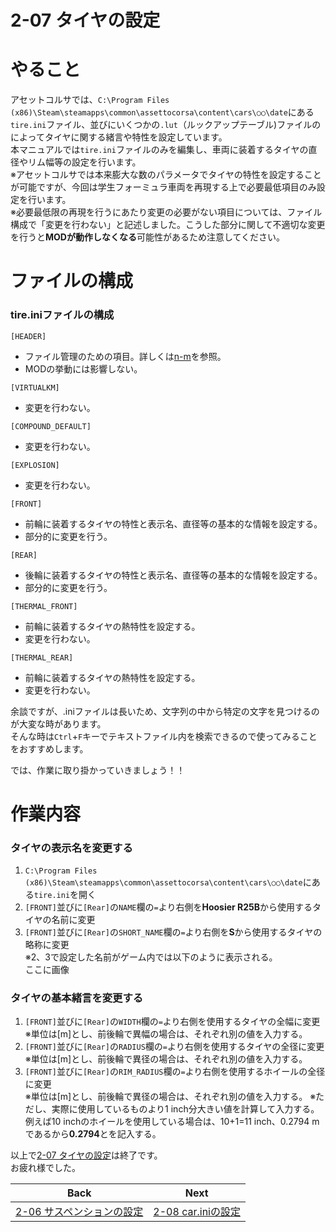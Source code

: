 # **2-07 タイヤの設定**   
# やること
アセットコルサでは、`C:\Program Files (x86)\Steam\steamapps\common\assettocorsa\content\cars\○○\date`にある`tire.ini`ファイル、並びにいくつかの`.lut`（ルックアップテーブル)ファイルのによってタイヤに関する緒言や特性を設定しています。  
本マニュアルでは`tire.ini`ファイルのみを編集し、車両に装着するタイヤの直径やリム幅等の設定を行います。  
※アセットコルサでは本来膨大な数のパラメータでタイヤの特性を設定することが可能ですが、今回は学生フォーミュラ車両を再現する上で必要最低項目のみ設定を行います。  
※必要最低限の再現を行うにあたり変更の必要がない項目については、ファイル構成で「変更を行わない」と記述しました。こうした部分に関して不適切な変更を行うと**MODが動作しなくなる**可能性があるため注意してください。  

# ファイルの構成
### tire.iniファイルの構成
`[HEADER]`  
  + ファイル管理のための項目。詳しくは[n-m]()を参照。  
  + MODの挙動には影響しない。


`[VIRTUALKM]`  
  + 変更を行わない。


`[COMPOUND_DEFAULT]`  
  + 変更を行わない。


`[EXPLOSION]`  
  + 変更を行わない。


`[FRONT]`  
  + 前輪に装着するタイヤの特性と表示名、直径等の基本的な情報を設定する。
  + 部分的に変更を行う。


`[REAR]`  
  + 後輪に装着するタイヤの特性と表示名、直径等の基本的な情報を設定する。
  + 部分的に変更を行う。


`[THERMAL_FRONT]`  
  + 前輪に装着するタイヤの熱特性を設定する。  
  + 変更を行わない。  


`[THERMAL_REAR]`  
  + 前輪に装着するタイヤの熱特性を設定する。  
  + 変更を行わない。  

余談ですが、.iniファイルは長いため、文字列の中から特定の文字を見つけるのが大変な時があります。  
そんな時は`Ctrl`+`F`キーでテキストファイル内を検索できるので使ってみることをおすすめします。

では、作業に取り掛かっていきましょう！！

# 作業内容
### タイヤの表示名を変更する
1. `C:\Program Files (x86)\Steam\steamapps\common\assettocorsa\content\cars\○○\date`にある`tire.ini`を開く　　
2. `[FRONT]`並びに`[Rear]`の`NAME`欄の`=`より右側を**Hoosier R25B**から使用するタイヤの名前に変更    
3. `[FRONT]`並びに`[Rear]`の`SHORT_NAME`欄の`=`より右側を**S**から使用するタイヤの略称に変更  
※2、3で設定した名前がゲーム内では以下のように表示される。    
ここに画像


### タイヤの基本緒言を変更する
1. `[FRONT]`並びに`[Rear]`の`WIDTH`欄の`=`より右側を使用するタイヤの全幅に変更  
※単位は[m]とし、前後輪で異幅の場合は、それぞれ別の値を入力する。
2. `[FRONT]`並びに`[Rear]`の`RADIUS`欄の`=`より右側を使用するタイヤの全径に変更  
※単位は[m]とし、前後輪で異径の場合は、それぞれ別の値を入力する。
3. `[FRONT]`並びに`[Rear]`の`RIM_RADIUS`欄の`=`より右側を使用するホイールの全径に変更  
※単位は[m]とし、前後輪で異径の場合は、それぞれ別の値を入力する。
※ただし、実際に使用しているものより1 inch分大きい値を計算して入力する。  
  例えば10 inchのホイールを使用している場合は、10+1=11 inch、0.2794 mであるから**0.2794**とを記入する。  

以上で[2-07 タイヤの設定](https://github.com/JSAE-ARCHIVES/MOD-Tutorial/blob/main/2%E7%AB%A0%20%E8%BB%8A%E4%B8%A1%E8%AB%B8%E5%85%83%E3%81%AE%E8%A8%AD%E5%AE%9A/2-10%20%E3%82%BF%E3%82%A4%E3%83%A4%E3%81%AE%E8%A8%AD%E5%AE%9A.md)は終了です。  
お疲れ様でした。  

| Back | Next |
|:---:|:---:|
| [2-06 サスペンションの設定](https://github.com/JSAE-ARCHIVES/MOD-Tutorial/blob/main/2%E7%AB%A0%20%E8%BB%8A%E4%B8%A1%E8%AB%B8%E5%85%83%E3%81%AE%E8%A8%AD%E5%AE%9A/2-06%20%E3%82%B5%E3%82%B9%E3%83%9A%E3%83%B3%E3%82%B7%E3%83%A7%E3%83%B3%E3%81%AE%E8%A8%AD%E5%AE%9A.md) | [2-08 car.iniの設定](https://github.com/JSAE-ARCHIVES/MOD-Tutorial/blob/main/2%E7%AB%A0%20%E8%BB%8A%E4%B8%A1%E8%AB%B8%E5%85%83%E3%81%AE%E8%A8%AD%E5%AE%9A/2-08%20car.ini%E3%81%AE%E8%A8%AD%E5%AE%9A.md) |

